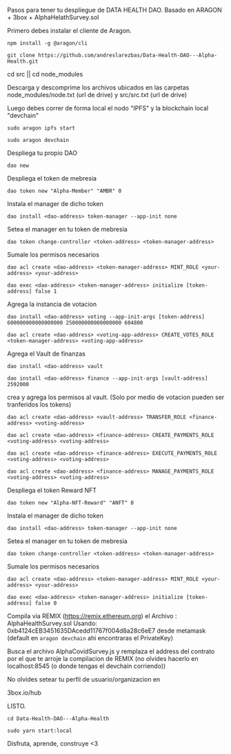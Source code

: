Pasos para tener tu despliegue de DATA HEALTH DAO. Basado en ARAGON + 3box + AlphaHelathSurvey.sol 


Primero debes instalar el cliente de Aragon.

`npm install -g @aragon/cli`

`git clone https://github.com/andreslarezbas/Data-Health-DAO---Alpha-Health.git`

cd src || cd node_modules

Descarga y descomprime los archivos ubicados en las carpetas node_modules/node.txt (url de drive) y src/src.txt (url de drive)

Luego debes correr de forma local el nodo "IPFS" y la blockchain local "devchain" 

`sudo aragon ipfs start`

`sudo aragon devchain` 

Despliega tu propio DAO

`dao new`

Despliega el token de mebresia 

`dao token new "Alpha-Member" "AMBR" 0`

Instala el manager de dicho token

`dao install <dao-address> token-manager --app-init none`

Setea el manager en tu token de mebresia

`dao token change-controller <token-address> <token-manager-address>`

Sumale los permisos necesarios

`dao acl create <dao-address> <token-manager-address> MINT_ROLE <your-address> <your-address>`

`dao exec <dao-address> <token-manager-address> initialize [token-address] false 1`
  
Agrega la instancia de votacion

`dao install <dao-address> voting --app-init-args [token-address] 600000000000000000 250000000000000000 604800`

`dao acl create <dao-address> <voting-app-address> CREATE_VOTES_ROLE <token-manager-address> <voting-app-address>`

Agrega el Vault de finanzas

`dao install <dao-address> vault`

`dao install <dao-address> finance --app-init-args [vault-address] 2592000`

crea y agrega los permisos al vault. (Solo por medio de votacion pueden ser tranferidos los tokens)

`dao acl create <dao-address> <vault-address> TRANSFER_ROLE <finance-address> <voting-address>`

`dao acl create <dao-address> <finance-address> CREATE_PAYMENTS_ROLE <voting-address> <voting-address>`

`dao acl create <dao-address> <finance-address> EXECUTE_PAYMENTS_ROLE <voting-address> <voting-address>`

`dao acl create <dao-address> <finance-address> MANAGE_PAYMENTS_ROLE <voting-address> <voting-address>`


Despliega el token Reward NFT
  
`dao token new "Alpha-NFT-Reward" "ANFT" 0`

Instala el manager de dicho token

`dao install <dao-address> token-manager --app-init none`

Setea el manager en tu token de mebresia

`dao token change-controller <token-address> <token-manager-address>`

Sumale los permisos necesarios

`dao acl create <dao-address> <token-manager-address> MINT_ROLE <your-address> <your-address>`

`dao exec <dao-address> <token-manager-address> initialize [token-address] false 0`   

Compila via REMIX (https://remix.ethereum.org) el Archivo : AlphaHealthSurvey.sol Usando: 0xb4124cEB3451635DAcedd11767f004d8a28c6eE7 desde metamask (default en `aragon devchain` ahi encontraras el PrivateKey)

Busca el archivo AlphaCovidSurvey.js y remplaza el address del contrato por el que te arroje la compilacion de REMIX (no olvides hacerlo en localhost:8545 (o donde tengas el devchain corriendo))

No olvides setear tu perfil de usuario/organizacion en

3box.io/hub

LISTO.

`cd Data-Health-DAO---Alpha-Health`

`sudo yarn start:local `

Disfruta, aprende, construye <3
